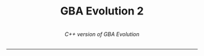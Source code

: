 <h1 align="center">GBA Evolution 2</h1>
<p align="center">
<br/>
<em>C++ version of GBA Evolution</em>
<br/><br/>
</p>

-----------------
